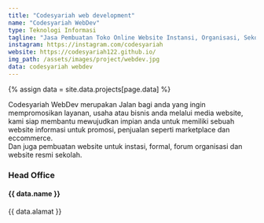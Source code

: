 ```yaml
---
title: "Codesyariah web development"
name: "Codesyariah WebDev"
type: Teknologi Informasi
tagline: "Jasa Pembuatan Toko Online Website Instansi, Organisasi, Sekolah Dan Lain-lain"
instagram: https://instagram.com/codesyariah
website: https://codesyariah122.github.io/
img_path: /assets/images/project/webdev.jpg
data: codesyariah webdev
---  
```

{% assign data = site.data.projects[page.data] %}

Codesyariah WebDev merupakan Jalan bagi anda yang ingin mempromosikan layanan, usaha atau bisnis anda melalui media website, kami siap membantu mewujudkan impian anda untuk memiliki sebuah website informasi untuk promosi, penjualan seperti marketplace dan eccommerce.  
Dan juga pembuatan website untuk instasi, formal, forum organisasi dan website resmi sekolah.

<h3>Head Office</h3>
<h4> {{ data.name }} </h4>
<p>{{ data.alamat }}</p>
